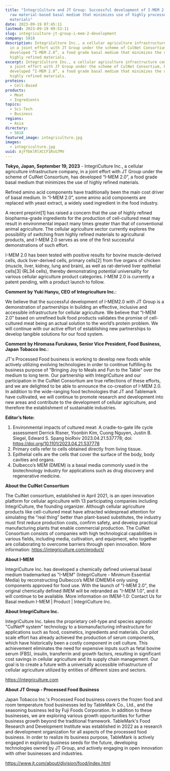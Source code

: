 ```yaml
---
title: "IntegriCulture and JT Group: Successful development of I-MEM 2.0, a bulk
  raw material-based basal medium that minimizes use of highly processed raw
  materials"
date: 2023-09-19 07:45:11
lastmod: 2023-09-19 09:53:11
slug: integriculture-jt-group-i-mem-2-development
company: 5818
description: IntegriCulture Inc., a cellular agriculture infrastructure company,
  in a joint effort with JT Group under the scheme of CulNet Consortium, has
  developed “I-MEM 2.0”, a food grade basal medium that minimizes the use of
  highly refined materials.
excerpt: IntegriCulture Inc., a cellular agriculture infrastructure company, in
  a joint effort with JT Group under the scheme of CulNet Consortium, has
  developed “I-MEM 2.0”, a food grade basal medium that minimizes the use of
  highly refined materials.
proteins:
  - Cell-Based
products:
  - Meat
  - Ingredients
topics:
  - Sci-Tech
  - Business
regions:
  - Asia
directory:
  - 5818
featured_image: integriculture.jpg
images:
  - integriculture.jpg
uuid: AjFfbklRlXCCF1RsG7MV
---
```

**Tokyo, Japan, September 19, 2023** - IntegriCulture Inc., a cellular agriculture infrastructure company, in a joint effort with JT Group under the scheme of CulNet Consortium, has developed “I-MEM 2.0”, a food grade basal medium that minimizes the use of highly refined materials.

Refined amino acid components have traditionally been the main cost driver of basal medium. In “I-MEM 2.0”, some amino acid components are replaced with yeast extract, a widely used ingredient in the food industry.

A recent preprint\[1] has raised a concern that the use of highly refined biopharma-grade ingredients for the production of cell-cultured meat may result in environmental impact many times greater than that of conventional animal agriculture. The cellular agriculture sector currently explores the possibility of switching from highly refined materials to agricultural products, and I-MEM 2.0 serves as one of the first successful demonstrations of such effort.

I-MEM 2.0 has been tested with positive results for bovine muscle-derived cells, duck liver-derived cells, primary cells\[2] from five organs of chicken (muscle, liver, kidney, lung and brain), as well as rat-derived liver epithelial cells\[3] (RL34 cells), thereby demonstrating potential universality for various cellular agriculture product categories. I-MEM 2.0 is currently a patent pending, with a product launch to follow.

**Comment by Yuki Hanyu, CEO of Integriculture Inc.**:

We believe that the successful development of I-MEM2.0 with JT Group is a demonstration of partnerships in building an effective, inclusive and accessible infrastructure for cellular agriculture. We believe that “I-MEM 2.0” based on unrefined bulk food products validates the promise of cell-cultured meat being an actual solution to the world’s protein problem. We will continue with our active effort of establishing new partnerships to develop tangible solutions for our food system.

**Comment by Hiromasa Furukawa, Senior Vice President, Food Business, Japan Tobacco Inc.**:

JT's Processed Food business is working to develop new foods while actively utilizing evolving technologies in order to continue fulfilling its business purpose of “Bringing Joy to Meals and Fun to the Table” over the medium to long term. Our partnership with IntegriCulture and our participation in the CulNet Consortium are true reflections of these efforts, and we are delighted to be able to announce the co-creation of I-MEM 2.0. In addition to the wide-ranging food technologies that JT and Tablemark have cultivated, we will continue to promote research and development into new areas and contribute to the development of cellular agriculture, and therefore the establishment of sustainable industries.

**Editor’s Note:**

1. Environmental impacts of cultured meat: A cradle-to-gate life cycle assessment Derrick Risner, Yoonbin Kim, Cuong Nguyen, Justin B. Siegel, Edward S. Spang bioRxiv 2023.04.21.537778; doi: <https://doi.org/10.1101/2023.04.21.537778>
2. Primary cells refer to cells obtained directly from living tissue.
3. Epithelial cells are the cells that cover the surface of the body, body cavities and organs.
4. Dulbecco’s MEM (DMEM) is a basal media commonly used in the biotechnology industry for applications such as drug discovery and regenerative medicine.

**About the CulNet Consortium**

The CulNet consortium, established in April 2021, is an open innovation platform for cellular agriculture with 13 participating companies including IntegriCulture, the founding organizer. Although cellular agriculture products like cell-cultured meat have attracted widespread attention for simulating the “real thing” better than plant-based substitutes, the industry must first reduce production costs, confirm safety, and develop practical manufacturing plants that enable commercial production. The CulNet Consortium consists of companies with high technological capabilities in various fields, including media, cultivation, and equipment, who together are collaborating to overcome barriers through open innovation. More information: <https://integriculture.com/product/>

**About I-MEM**

IntegriCulture Inc. has developed a chemically defined universal basal medium trademarked as "I-MEM" (IntegriCulture - Minimum Essential Media) by reconstructing Dulbecco’s MEM (DMEM)4 only using components approved for food use. With the launch of "I-MEM 2.0", the original chemically defined IMEM will be rebranded as "I-MEM 1.0", and it will continue to be available. More information on IMEM-1.0: Contact Us for Basal medium I-MEM | Product | IntegriCulture Inc.

**About IntegriCulture Inc.** 

IntegriCulture Inc. takes the proprietary cell-type and species agnostic "CulNet® system" technology to a biomanufacturing infrastructure for applications such as food, cosmetics, ingredients and materials. Our pilot scale effort has already achieved the production of serum components, which have historically been a costly component in cell culture. This achievement eliminates the need for expensive inputs such as fetal bovine serum (FBS), insulin, transferrin and growth factors, resulting in significant cost savings in cellular agriculture and its supply chain management. Our goal is to create a future with a universally accessible infrastructure of cellular agriculture utilized by entities of different sizes and sectors.

<https://integriculture.com>

**About JT Group - Processed Food Business**

Japan Tobacco Inc.'s Processed Food business covers the frozen food and room temperature food businesses led by TableMark Co., Ltd., and the seasoning business led by Fuji Foods Corporation. In addition to these businesses, we are exploring various growth opportunities for further business growth beyond the traditional framework. TableMark's Food Research and Development Institute was established in 2022 as a research and development organization for all aspects of the processed food business. In order to realize its business purpose, TableMark is actively engaged in exploring business seeds for the future, developing technologies owned by JT Group, and actively engaging in open innovation with other businesses and industries.

<https://www.jt.com/about/division/food/index.html>